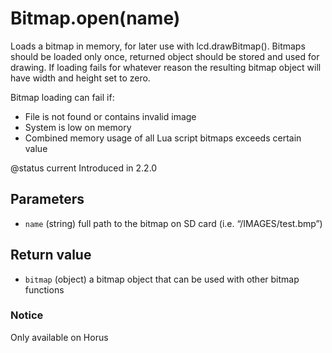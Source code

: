 # Bitmap.open(name)



Loads a bitmap in memory, for later use with lcd.drawBitmap(). Bitmaps should be loaded only
once, returned object should be stored and used for drawing. If loading fails for whatever
reason the resulting bitmap object will have width and height set to zero.

Bitmap loading can fail if:
 * File is not found or contains invalid image
 * System is low on memory
 * Combined memory usage of all Lua script bitmaps exceeds certain value

@status current Introduced in 2.2.0


## Parameters

* `name` (string) full path to the bitmap on SD card (i.e. “/IMAGES/test.bmp”)



## Return value

* `bitmap` (object) a bitmap object that can be used with other bitmap functions



### Notice
Only available on Horus



